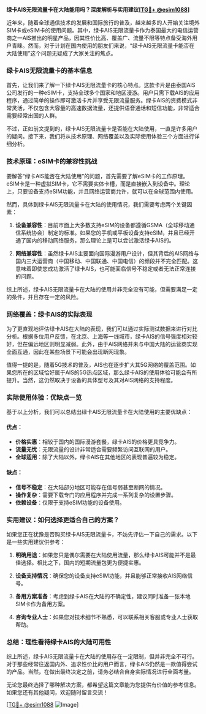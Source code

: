 **绿卡AIS无限流量卡在大陆能用吗？深度解析与实用建议[[TG💪+ @esim1088](https://t.me/s/esim1088)]**

近年来，随着全球通信技术的发展和国际旅行的普及，越来越多的人开始关注境外SIM卡或eSIM卡的使用问题。其中，绿卡AIS无限流量卡作为泰国最大的电信运营商之一AIS推出的明星产品，因其性价比高、覆盖广、流量不限等特点备受海外用户青睐。然而，对于计划在国内使用的朋友们来说，“绿卡AIS无限流量卡能否在大陆使用”这个问题无疑成了大家关注的焦点。

### 绿卡AIS无限流量卡的基本信息

首先，让我们来了解一下绿卡AIS无限流量卡的核心特点。这款卡片是由泰国AIS公司发行的一种eSIM卡，支持全球多个国家和地区漫游。用户只需下载AIS的应用程序，通过简单的操作即可激活卡片并享受无限流量服务。绿卡AIS的资费模式非常灵活，不仅包含大容量的高速数据流量，还提供语音通话和短信功能，非常适合需要经常出国的人群。

不过，正如前文提到的，绿卡AIS无限流量卡是否能在大陆使用，一直是许多用户的疑问。接下来，我们将从技术原理、网络覆盖以及实际使用体验三个方面进行详细分析。

### 技术原理：eSIM卡的兼容性挑战

要解答“绿卡AIS能否在大陆使用”的问题，首先需要了解eSIM卡的工作原理。eSIM卡是一种虚拟SIM卡，它不需要实体卡槽，而是直接嵌入到设备中。理论上，只要设备支持eSIM功能，并且网络运营商允许，就可以在全球范围内使用。

然而，具体到绿卡AIS无限流量卡在大陆的使用情况，我们需要考虑两个关键因素：

1. **设备兼容性**：目前市面上大多数支持eSIM的设备都遵循GSMA（全球移动通信系统协会）制定的标准。如果您的手机或平板设备支持eSIM，并且已经开通了国内的移动网络服务，那么理论上是可以尝试激活绿卡AIS的。

2. **网络兼容性**：虽然绿卡AIS主要面向国际漫游用户设计，但其背后的AIS网络与国内三大运营商（中国移动、中国联通、中国电信）的频段并不完全匹配。这意味着即使您成功激活了绿卡AIS，也可能面临信号不稳定或者无法正常连接的问题。

综上所述，绿卡AIS无限流量卡在大陆的使用并非完全没有可能，但需要满足一定的条件，并且存在一定的风险。

### 网络覆盖：绿卡AIS的实际表现

为了更直观地评估绿卡AIS在大陆的表现，我们可以通过实际测试数据来进行对比分析。根据多位用户反馈，在北京、上海等一线城市，绿卡AIS的信号强度相对较好，但在偏远地区则明显减弱。此外，由于AIS网络并未与中国大陆的运营商实现全面互通，因此在某些场景下可能会出现断网现象。

值得一提的是，随着5G技术的普及，AIS也在逐步扩大其5G网络的覆盖范围。如果您所在的区域恰好属于AIS的5G热点区域，那么绿卡AIS的使用体验可能会有所提升。当然，这仍然取决于设备的具体型号及其对AIS网络的支持程度。

### 实际使用体验：优缺点一览

基于以上分析，我们可以总结出绿卡AIS无限流量卡在大陆使用的主要优缺点：

#### 优点：
- **价格实惠**：相较于国内的国际漫游套餐，绿卡AIS的价格更具竞争力。
- **流量无忧**：无限流量的设计非常适合需要频繁访问互联网的用户。
- **全球适用**：除了大陆以外，绿卡AIS在其他地区的表现普遍较为稳定。

#### 缺点：
- **信号不稳定**：在大陆部分地区可能存在信号弱甚至断网的情况。
- **操作复杂**：需要下载专门的应用程序并完成一系列复杂的设置步骤。
- **依赖设备**：仅限于支持eSIM功能的设备使用。

### 实用建议：如何选择更适合自己的方案？

如果您正在犹豫是否购买绿卡AIS无限流量卡，不妨先评估一下自己的需求。以下是一些实用建议供参考：

1. **明确用途**：如果您只是偶尔需要在大陆使用流量，那么绿卡AIS可能并不是最佳选择。相比之下，国内的短期流量包更为便捷实惠。

2. **设备支持情况**：确保您的设备支持eSIM功能，并且能够正常接收AIS网络信号。

3. **备用方案准备**：考虑到绿卡AIS在大陆的不确定性，建议同时准备一张本地SIM卡作为备用方案。

4. **咨询专业人士**：如果您对技术细节不熟悉，可以联系相关客服或专业人士获取帮助。

### 总结：理性看待绿卡AIS的大陆可用性

综上所述，绿卡AIS无限流量卡在大陆的使用存在一定限制，但并非完全不可行。对于那些经常往返国内外、追求性价比的用户而言，绿卡AIS仍然是一款值得尝试的产品。当然，在做出最终决定之前，请务必结合自身实际情况进行全面考量。

无论您最终选择了哪种解决方案，都希望这篇文章能为您提供有价值的参考信息。如果您还有其他疑问，欢迎随时留言交流！

[[TG💪+ @esim1088](https://t.me/s/esim1088) ![Image](https://i.postimg.cc/4NQfJmqS/Snipaste-2025-05-13-00-14-12.png)]